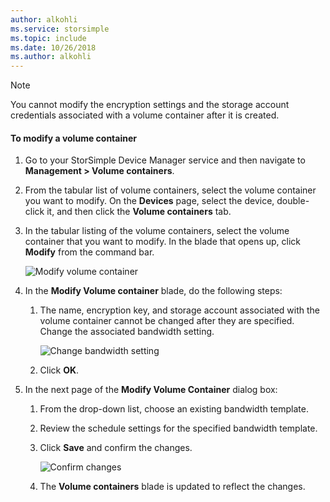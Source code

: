 ```yaml
---
author: alkohli
ms.service: storsimple
ms.topic: include
ms.date: 10/26/2018
ms.author: alkohli
---
```

<!--author=alkohli last changed: 07/05/2017-->

> [!NOTE] 
> You cannot modify the encryption settings and the storage account credentials associated with a volume container after it is created.

#### To modify a volume container

1. Go to your StorSimple Device Manager service and then navigate to **Management > Volume containers**.

2. From the tabular list of volume containers, select the volume container you want to modify. On the **Devices** page, select the device, double-click it, and then click the **Volume containers** tab.

2. In the tabular listing of the volume containers, select the volume container that you want to modify. In the blade that opens up, click **Modify** from the command bar.

    ![Modify volume container](./media/storsimple-8000-modify-volume-container/modify-vol-container1.png)

3. In the **Modify Volume container** blade, do the following steps:
   
   1. The name, encryption key, and storage account associated with the volume container cannot be changed after they are specified. Change the associated bandwidth setting.
      
       ![Change bandwidth setting](./media/storsimple-8000-modify-volume-container/modify-vol-container2.png)

   2.  Click **OK**.
4. In the next page of the **Modify Volume Container** dialog box:
   
   1. From the drop-down list, choose an existing bandwidth template.
   2. Review the schedule settings for the specified bandwidth template.
   3. Click **Save** and confirm the changes.
      
       ![Confirm changes](./media/storsimple-8000-modify-volume-container/modify-vol-container3.png)

   3. The **Volume containers** blade is updated to reflect the changes.

